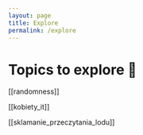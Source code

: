 ```yaml
---
layout: page
title: Explore
permalink: /explore
---
```


# Topics to explore 🌱

[[randomness]]

[[kobiety_it]]

[[sklamanie_przeczytania_lodu]]
